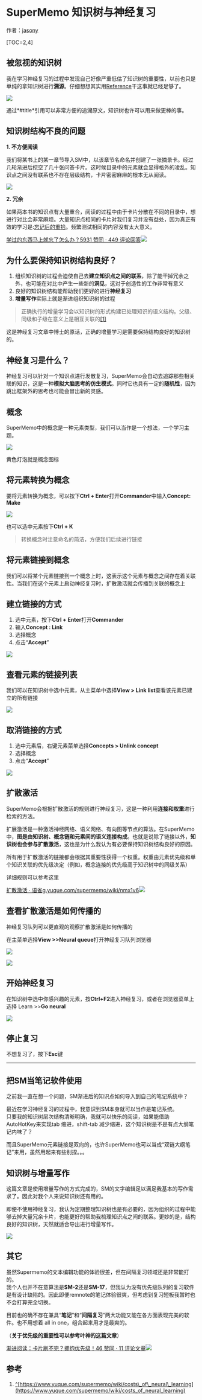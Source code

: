 # SuperMemo 知识树与神经复习

作者：[jasony](https://www.zhihu.com/people/wang-jing-xuan-34-88)

[TOC=2,4]

## 被忽视的知识树

我在学习神经复习的过程中发现自己好像严重低估了知识树的重要性，以前也只是单纯的拿知识树进行**溯源**。仔细想想其实用[Reference](https://link.zhihu.com/?target=https%3A//www.yuque.com/supermemo/wiki/references)干这事就已经足够了。

![](https://pic2.zhimg.com/80/v2-1863aaf15434b06722c30c31504db545_1440w.jpg)

通过*#title*引用可以非常方便的追溯原文，知识树也许可以用来做更棒的事。

## 知识树结构不良的问题

**1\. 不方便阅读**

我们将某书上的某一章节导入SM中，以该章节名命名并创建了一张摘录卡。经过几轮渐进后挖空了几十张问答卡片。这时候目录中的元素就会显得格外的凌乱。知识点之间没有联系也不存在层级结构，卡片密密麻麻的根本无从阅读。

![](https://pic3.zhimg.com/80/v2-44a93e8ab252c929a8fdbedf910ebfae_1440w.jpg)

**2\. 冗余**

如果两本书的知识点有大量重合，阅读的过程中由于卡片分散在不同的目录中，想进行对比会非常麻烦。大量知识点相同的卡片对我们复习并没有益处，因为真正有效的学习是:[忘记后的重拾](https://www.zhihu.com/question/27252044/answer/109590714)。频繁测试相同的内容没有太大意义。

[学过的东西马上就忘了怎么办？5931 赞同 · 449 评论回答![](https://pic4.zhimg.com/33d5a894447a0092243e9e1249c38dcf_180x120.jpg)](https://www.zhihu.com/question/27252044/answer/109590714)

## 为什么要保持知识树结构良好？

1.  组织知识树的过程会迫使自己去**建立知识点之间的联系**，除了能干掉冗余之外，也可能在对比中产生一些新的**洞见**，这对于创造性的工作非常有意义
2.  良好的知识树结构能帮助我们更好的进行**神经复习**
3.  **增量写作**实际上就是渐进组织知识树的过程

> 正确执行的增量学习会以知识树的形式构建已处理知识的语义结构。父级、同级和子级在意义上是相互关联的[\[1\]](https://zhuanlan.zhihu.com/p/364622932#ref_1)

这是神经复习文章中博士的原话，正确的增量学习是需要保持结构良好的知识树的。

## 神经复习是什么？

神经复习可以针对一个知识点进行发散复习，SuperMemo会自动去追踪那些相关联的知识，这是一种**模拟大脑思考的仿生模式**。同时它也具有一定的**随机性**，因为跳出框架外的思考也可能会冒出新的灵感。

## 概念

SuperMemo中的概念是一种元素类型，我们可以当作是一个想法，一个学习主题。

![](https://pic2.zhimg.com/80/v2-c0a3cdf9ec6c5f8ed442a2b8a6ce8a05_1440w.png)

黄色灯泡就是概念图标

## 将元素转换为概念

要将元素转换为概念，可以按下**Ctrl + Enter**打开**Commander**中输入**Concept: Make**

![](https://pic3.zhimg.com/80/v2-cdf268d01e23bfc3ff08e4b38070754e_1440w.jpg)

也可以选中元素按下**Ctrl + K**

> 转换概念时注意命名的简洁，方便我们后续进行链接

## 将元素链接到概念

我们可以将某个元素链接到一个概念上时，这表示这个元素与概念之间存在着关联性。当我们在这个元素上启动神经复习时，扩散激活就会传播到关联的概念上

## **建立链接的方式**

1.  选中元素，按下**Ctrl + Enter**打开**Commander**
2.  输入**Concept : Link**
3.  选择概念
4.  点击“**Accept**”

![](https://pic2.zhimg.com/80/v2-9b12a5d6eb6f01182b5d445d3b381c8d_1440w.jpg)

## **查看元素的链接列表**

我们可以在知识树中选中元素，从主菜单中选择**View > Link list**查看该元素已建立的所有链接

![](https://pic3.zhimg.com/80/v2-4d0a7bff3d9f177e4f7ce3de2b3e01f2_1440w.jpg)

## 取消链接的方式

1.  选中元素后，右键元素菜单选择**Concepts > Unlink concept**
2.  选择概念
3.  点击“**Accept**”

![](https://pic1.zhimg.com/80/v2-c28f7de68d9e80029a66afc9b2db26e0_1440w.jpg)

## 扩散激活

SuperMemo会根据扩散激活的规则进行神经复习，这是一种利用**连接和权重**进行检索的方法。

扩展激活是一种激活神经网络、语义网络、有向图等节点的算法。在SuperMemo中，**图是由知识树、概念链和元素间的语义连接构成**。也就是说除了链接以外，**知识树也会参与扩散激活**，这也是为什么我认为有必要保持知识树结构良好的原因。

所有用于扩散激活的链接都会根据其重要性获得一个权重。权重由元素优先级和单个知识关联的优先级决定（例如，概念连接的优先级高于知识树中的同级关系）

详细规则可以参考这里

[扩散激活 · 语雀​g.yuque.com/supermemo/wiki/nmx1v6![](https://pic1.zhimg.com/v2-3053be574a87e8e1e15128ac7eeda8c8_ipico.jpg)](https://link.zhihu.com/?target=https%3A//g.yuque.com/supermemo/wiki/nmx1v6)

## **查看扩散激活是如何传播的**

神经复习队列可以更直观的观察扩散激活是如何传播的

在主菜单选择**View >>Neural queue**打开神经复习队列浏览器

![](https://pic2.zhimg.com/80/v2-cb4acb4c5f7639ae61fa1f4f2848dda9_1440w.jpg)

![](https://pic1.zhimg.com/80/v2-b2cec8e87a324d029b0f51a91e11a9b4_1440w.jpg)

## 开始神经复习

在知识树中选中你感兴趣的元素，按**Ctrl+F2**进入神经复习，或者在浏览器菜单上选择 Learn >>**Go neural**

![](https://pic4.zhimg.com/80/v2-7c38729a0b762e331430f90ebb0bbb67_1440w.jpg)

## 停止复习

不想复习了，按下**Esc**键

* * *

## 把SM当笔记软件使用

之前我一直在想一个问题，SM渐进后的知识点如何导入到自己的笔记系统中？  
  
最近在学习神经复习的过程中，我意识到SM本身就可以当作是笔记系统。  
只要我的知识树层次结构清晰明确，我就可以快乐的阅读，如果能借助AutoHotKey来实现tab 缩进，shift-tab 减少缩进，这个知识树是不是有点大纲笔记内味了？  
  
而且SuperMemo元素链接是双向的，也许SuperMemo也可以当成“双链大纲笔记”来用，虽然用起来有些别捏。。。

## 知识树与增量写作

这篇文章是使用增量写作的方式完成的，SM的文字编辑足以满足我基本的写作需求了。因此对我个人来说知识树还有用的。

即便不使用神经复习，我认为定期整理知识树也是有必要的，因为组织的过程中能够去掉大量冗余卡片，也能更好的帮助我梳理知识点之间的联系。更妙的是，结构良好的知识树，天然就适合导出进行增量写作。

![](https://pic1.zhimg.com/80/v2-13f1ed6df45e739ea0572fe99aa76a90_1440w.jpg)

## 其它

虽然Supermemo的文本编辑功能的体验很差，但在间隔复习领域还是非常能打的。  
我个人也并不在意算法是**SM-2**还是**SM-17**，但我认为没有优先级队列的复习软件是有设计缺陷的。因此即便remnote的笔记体验很爽，但考虑到复习短板我暂时也不会打算完全切换。

目前也的确不存在兼具“**笔记**”和“**间隔复习**”两大功能又能在各方面表现完美的软件。也不用想着 all in one，组合起来用才是最爽的。

（**关于优先级的重要性可以参考叶神的这篇文章**）

[渐进阅读：卡片刷不完？拥抱优先级！46 赞同 · 11 评论文章![](https://pic1.zhimg.com/v2-e7ecb6c33997108a4b8027199f6b36f2_r.jpg?source=172ae18b)](https://zhuanlan.zhihu.com/p/364351955)

  
  

## 参考

1.  [^](https://zhuanlan.zhihu.com/p/364622932#ref_1_0)[https://www.yuque.com/supermemo/wiki/costs\_of\_neural\_learning](https://www.yuque.com/supermemo/wiki/costs_of_neural_learning)